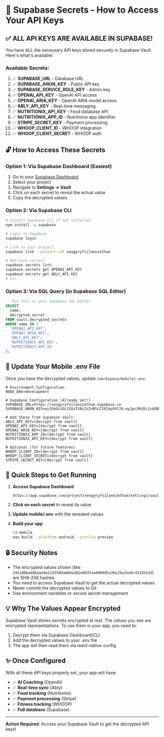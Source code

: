 # 🔐 Supabase Secrets - How to Access Your API Keys

## ✅ ALL API KEYS ARE AVAILABLE IN SUPABASE!

You have ALL the necessary API keys stored securely in Supabase Vault. Here's what's available:

### Available Secrets:
1. ✅ **SUPABASE_URL** - Database URL
2. ✅ **SUPABASE_ANON_KEY** - Public API key  
3. ✅ **SUPABASE_SERVICE_ROLE_KEY** - Admin key
4. ✅ **OPENAI_API_KEY** - OpenAI API access
5. ✅ **OPENAI_ARIA_KEY** - OpenAI ARIA model access
6. ✅ **ABLY_API_KEY** - Real-time messaging
7. ✅ **NUTRITIONIX_API_KEY** - Food database API
8. ✅ **NUTRITIONIX_APP_ID** - Nutritionix app identifier
9. ✅ **STRIPE_SECRET_KEY** - Payment processing
10. ✅ **WHOOP_CLIENT_ID** - WHOOP integration
11. ✅ **WHOOP_CLIENT_SECRET** - WHOOP auth

## 🔓 How to Access These Secrets

### Option 1: Via Supabase Dashboard (Easiest)
1. Go to your [Supabase Dashboard](https://app.supabase.com)
2. Select your project
3. Navigate to **Settings → Vault**
4. Click on each secret to reveal the actual value
5. Copy the decrypted values

### Option 2: Via Supabase CLI
```bash
# Install Supabase CLI if not installed
npm install -g supabase

# Login to Supabase
supabase login

# Link to your project
supabase link --project-ref xeugyryfvilanoiethum

# Retrieve secrets
supabase secrets list
supabase secrets get OPENAI_API_KEY
supabase secrets get ABLY_API_KEY
# etc...
```

### Option 3: Via SQL Query (in Supabase SQL Editor)
```sql
-- Run this in your Supabase SQL Editor
SELECT 
  name,
  decrypted_secret
FROM vault.decrypted_secrets
WHERE name IN (
  'OPENAI_API_KEY',
  'OPENAI_ARIA_KEY', 
  'ABLY_API_KEY',
  'NUTRITIONIX_API_KEY',
  'NUTRITIONIX_APP_ID'
);
```

## 📝 Update Your Mobile .env File

Once you have the decrypted values, update `/workspace/mobile/.env`:

```env
# Environment Configuration
NODE_ENV=development

# Supabase Configuration (Already set!)
SUPABASE_URL=https://xeugyryfvilanoiethum.supabase.co
SUPABASE_ANON_KEY=eyJhbGciOiJIUzI1NiIsInR5cCI6IkpXVCJ9.eyJpc3MiOiJzdXBhYmFzZSIsInJlZiI6InhldWd5cnlmdmlsYW5vaWV0aHVtIiwicm9sZSI6ImFub24iLCJpYXQiOjE3NDgyNjI4MTIsImV4cCI6MjA2MzgzODgxMn0.oVIVzYllVHBAZjaav7oLunGF5XDK8a5V37DhZKPh_Lk

# Add these from Supabase Vault:
ABLY_API_KEY=[decrypt from vault]
OPENAI_API_KEY=[decrypt from vault]
OPENAI_ARIA_KEY=[decrypt from vault]
NUTRITIONIX_APP_ID=[decrypt from vault]
NUTRITIONIX_API_KEY=[decrypt from vault]

# Optional (for future features)
WHOOP_CLIENT_ID=[decrypt from vault]
WHOOP_CLIENT_SECRET=[decrypt from vault]
STRIPE_SECRET_KEY=[decrypt from vault]
```

## 🚀 Quick Steps to Get Running

1. **Access Supabase Dashboard**
   ```
   https://app.supabase.com/project/xeugyryfvilanoiethum/settings/vault
   ```

2. **Click on each secret** to reveal its value

3. **Update mobile/.env** with the revealed values

4. **Build your app**
   ```bash
   cd mobile
   eas build --platform android --profile preview
   ```

## 🔒 Security Notes

- The encrypted values shown (like `195188b449b1ee4e11d358da609a382e843faa490405a36e29a2ee0c431933a5`) are SHA-256 hashes
- You need to access Supabase Vault to get the actual decrypted values
- Never commit the decrypted values to Git
- Use environment variables or secure secret management

## 💡 Why The Values Appear Encrypted

Supabase Vault stores secrets encrypted at rest. The values you see are encrypted representations. To use them in your app, you need to:
1. Decrypt them via Supabase Dashboard/CLI
2. Add the decrypted values to your .env file
3. The app will then read them via react-native-config

## ✨ Once Configured

With all these API keys properly set, your app will have:
- ✅ **AI Coaching** (OpenAI)
- ✅ **Real-time sync** (Ably)
- ✅ **Food tracking** (Nutritionix)
- ✅ **Payment processing** (Stripe)
- ✅ **Fitness tracking** (WHOOP)
- ✅ **Full database** (Supabase)

---

**Action Required**: Access your Supabase Vault to get the decrypted API keys!